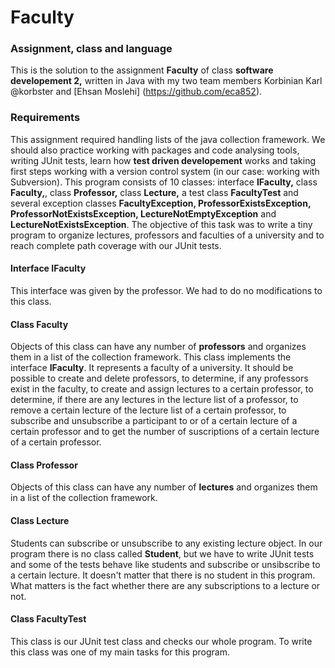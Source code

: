 # Faculty

### Assignment, class and language
This is the solution to the assignment **Faculty** of class **software developement 2,** written in Java with my two team members Korbinian Karl @korbster and [Ehsan Moslehi] (https://github.com/eca852).

### Requirements
This assignment required handling lists of the java collection framework. We should also practice working with packages and code analysing tools, writing JUnit tests, learn how **test driven developement** works and taking first steps working with a version control system (in our case: working with Subversion). This program consists of 10 classes: interface **IFaculty,** class **Faculty,**, class **Professor,** class **Lecture,** a test class **FacultyTest** and several exception classes **FacultyException, ProfessorExistsException, ProfessorNotExistsException, LectureNotEmptyException** and **LectureNotExistsException**. The objective of this task was to write a tiny program to organize lectures, professors and faculties of a university and to reach complete path coverage with our JUnit tests. 

#### Interface IFaculty
This interface was given by the professor. We had to do no modifications to this class.

#### Class Faculty
Objects of this class can have any number of **professors** and organizes them in a list of the collection framework. This class implements the interface **IFaculty**. It represents a faculty of a university. It should be possible to create and delete professors, to determine, if any professors exist in the faculty, to create and assign lectures to a certain professor, to determine, if there are any lectures in the lecture list of a professor, to remove a certain lecture of the lecture list of a certain professor, to subscribe and unsubscribe a participant to or of a certain lecture of a certain professor and to get the number of suscriptions of a certain lecture of a certain professor.

#### Class Professor
Objects of this class can have any number of **lectures** and organizes them in a list of the collection framework.
 
#### Class Lecture
Students can subscribe or unsubscribe to any existing lecture object. In our program there is no class called **Student**, but we have to write JUnit tests and some of the tests behave like students and subscribe or unsibscribe to a certain lecture. It doesn't matter that there is no student in this program. What matters is the fact whether there are any subscriptions to a lecture or not.

#### Class FacultyTest
This class is our JUnit test class and checks our whole program. To write this class was one of my main tasks for this program.
